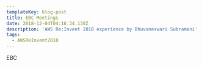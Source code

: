 ```yaml
---
templateKey: blog-post
title: EBC Meetings
date: 2018-12-04T04:16:34.130Z
description: 'AWS Re:Invent 2018 experience by Bhuvaneswari Subramani'
tags:
  - AWSReInvent2018
---
```

EBC
